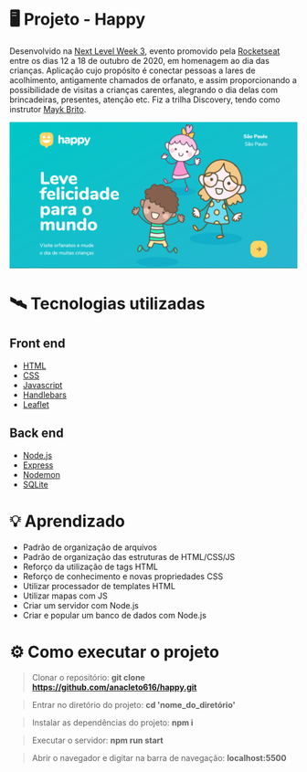 # 🖥️ Projeto - Happy
Desenvolvido na [Next Level Week 3](https://nextlevelweek.com/), evento promovido pela [Rocketseat](https://github.com/Rocketseat) entre os dias 12 a 18 de outubro de 2020, em homenagem ao 
dia das crianças. Aplicação cujo propósito é conectar pessoas a lares de acolhimento, antigamente chamados de orfanato, e assim proporcionando a possibilidade de visitas a crianças 
carentes, alegrando o dia delas com brincadeiras, presentes, atenção etc. Fiz a trilha Discovery, tendo como instrutor [Mayk Brito](https://github.com/maykbrito/).

![](/public/images/landing-page.png)

# 🛰️ Tecnologias utilizadas

## Front end
- [HTML](https://www.w3schools.com/html/)
- [CSS](https://www.w3schools.com/css/)
- [Javascript](https://www.javascript.com/)
- [Handlebars](https://handlebarsjs.com/)
- [Leaflet](https://leafletjs.com/)

## Back end
- [Node.js](https://nodejs.org/en/)
- [Express](https://expressjs.com/pt-br/)
- [Nodemon](https://nodemon.io/)
- [SQLite](https://www.sqlite.org/index.html)

# 💡 Aprendizado
- Padrão de organização de arquivos
- Padrão de organização das estruturas de HTML/CSS/JS
- Reforço da utilização de tags HTML
- Reforço de conhecimento e novas propriedades CSS
- Utilizar processador de templates HTML
- Utilizar mapas com JS
- Criar um servidor com Node.js
- Criar e popular um banco de dados com Node.js

# ⚙️ Como executar o projeto
> Clonar o repositório: 
**git clone https://github.com/anacleto616/happy.git**

> Entrar no diretório do projeto: 
**cd 'nome_do_diretório'**

> Instalar as dependências do projeto:
**npm i**

> Executar o servidor: 
**npm run start**

> Abrir o navegador e digitar na barra de navegação: 
**localhost:5500**
